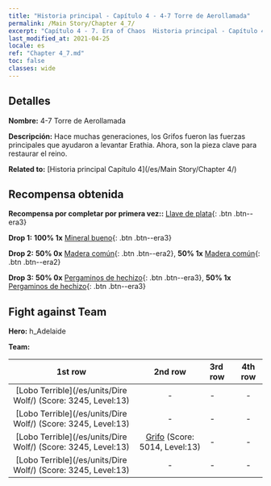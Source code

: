 ```yaml
---
title: "Historia principal - Capítulo 4 - 4-7 Torre de Aerollamada"
permalink: /Main Story/Chapter 4_7/
excerpt: "Capítulo 4 - 7. Era of Chaos  Historia principal - Capítulo 4_7. 4-7 Torre de Aerollamada"
last_modified_at: 2021-04-25
locale: es
ref: "Chapter 4_7.md"
toc: false
classes: wide
---
```


## Detalles

 **Nombre:** 4-7 Torre de Aerollamada

 **Descripción:** Hace muchas generaciones, los Grifos fueron las fuerzas principales que ayudaron a levantar Erathia. Ahora, son la pieza clave para restaurar el reino.

 **Related to:** [Historia principal Capítulo 4](/es/Main Story/Chapter 4/)

## Recompensa obtenida

 **Recompensa por completar por primera vez::** [Llave de plata](/ItemsES/con_693/){: .btn .btn--era3}

 **Drop 1:** **100% 1x** [Mineral bueno](/ItemsES/mat_12/){: .btn .btn--era3}

 **Drop 2:** **50% 0x** [Madera común](/ItemsES/mat_7/){: .btn .btn--era2}, **50% 1x** [Madera común](/ItemsES/mat_7/){: .btn .btn--era2}

 **Drop 3:** **50% 0x** [Pergaminos de hechizo](/ItemsES/con_694/){: .btn .btn--era3}, **50% 1x** [Pergaminos de hechizo](/ItemsES/con_694/){: .btn .btn--era3}


## Fight against Team
 **Hero:** h_Adelaide

 **Team:**


  | 1st row | 2nd row | 3rd row | 4th row |
  |:----:|:----:|:----|:----:|
  | [Lobo Terrible](/es/units/Dire Wolf/) (Score: 3245, Level:13)  | - | - | - |
  | [Lobo Terrible](/es/units/Dire Wolf/) (Score: 3245, Level:13)  | - | - | - |
  | [Lobo Terrible](/es/units/Dire Wolf/) (Score: 3245, Level:13)  | [Grifo](/es/units/Griffin/) (Score: 5014, Level:13)  | - | - |
  | [Lobo Terrible](/es/units/Dire Wolf/) (Score: 3245, Level:13)  | - | - | - |


